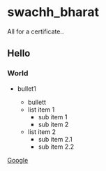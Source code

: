 # swachh_bharat
All for a certificate..
## Hello
### World
- bullet1
  - bullett
  
  * list item 1
    * sub item 1
    * sub item 2
  * list item 2
    * sub item 2.1
    * sub item 2.2
    
 [Google](http://www.google.com)
    
